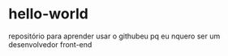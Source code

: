# hello-world
repositório para aprender usar o githubeu  pq eu nquero ser um desenvolvedor front-end
